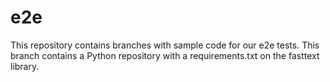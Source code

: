 # e2e

This repository contains branches with sample code for our e2e tests. This branch contains a Python repository with a requirements.txt on the fasttext library.
